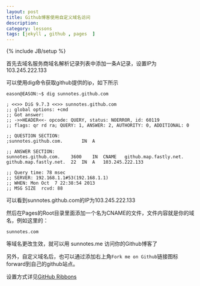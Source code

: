 ```yaml
---
layout: post
title: Github博客使用自定义域名访问
description: 
category: lessons
tags: [jekyll , github , pages  ]
---
```

{% include JB/setup %}

首先去域名服务商域名解析记录列表中添加一条A记录，设置IP为103.245.222.133

可以使用dig命令获取github提供的ip，如下所示


```
eason@EASON:~$ dig sunnotes.github.com

; <<>> DiG 9.7.3 <<>> sunnotes.github.com
;; global options: +cmd
;; Got answer:
;; ->>HEADER<<- opcode: QUERY, status: NOERROR, id: 60119
;; flags: qr rd ra; QUERY: 1, ANSWER: 2, AUTHORITY: 0, ADDITIONAL: 0

;; QUESTION SECTION:
;sunnotes.github.com.		IN	A

;; ANSWER SECTION:
sunnotes.github.com.	3600	IN	CNAME	github.map.fastly.net.
github.map.fastly.net.	22	IN	A	103.245.222.133

;; Query time: 78 msec
;; SERVER: 192.168.1.1#53(192.168.1.1)
;; WHEN: Mon Oct  7 22:38:54 2013
;; MSG SIZE  rcvd: 88
```


可以看到sunnotes.github.com的IP为103.245.222.133

然后在Pages的Root目录里面添加一个名为CNAME的文件，文件内容就是你的域名，例如这里的：


```
sunnotes.com
```


等域名更改生效，就可以用 sunnotes.me 访问你的Github博客了


另外，自定义域名后，也可以通过添加右上角```Fork me on Github```链接图标forward到自己的github站点。

设置方式详见[GitHub Ribbons](https://github.com/blog/273-github-ribbons)

